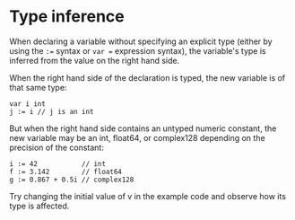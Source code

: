 # Type inference

When declaring a variable without specifying an explicit type (either by using the `:=` syntax or `var =` expression syntax), the variable's type is inferred from the value on the right hand side.

When the right hand side of the declaration is typed, the new variable is of that same type:

```text
var i int
j := i // j is an int
```

But when the right hand side contains an untyped numeric constant, the new variable may be an int, float64, or complex128 depending on the precision of the constant:

```text
i := 42           // int
f := 3.142        // float64
g := 0.867 + 0.5i // complex128
```

Try changing the initial value of v in the example code and observe how its type is affected.
